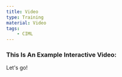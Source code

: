 ```yaml
---
title: Video
type: Training
material: Video
tags:
    - CIML
---
```


<h3>This Is An Example Interactive Video:</h3>
Let's go!
